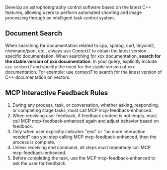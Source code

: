 Develop an astrophotography control software based on the latest C++ features, allowing users to perform automated shooting and image processing through an intelligent task control system.

## Document Search
When searching for documentation related to cpp, spldog, curl, tinyxml2, nlohmann/json, etc., always use Context7 to obtain the latest version-specific documentation. When searching for xxx documentation, **search for the stable version of xxx documentation**. In your query, explicitly include `use context7` and specify the need for the stable version of xxx documentation. For example: use context7 to search for the latest version of C++ documentation on vectors.

## MCP Interactive Feedback Rules

1. During any process, task, or conversation, whether asking, responding, or completing stage tasks, must call MCP mcp-feedback-enhanced.
2. When receiving user feedback, if feedback content is not empty, must call MCP mcp-feedback-enhanced again and adjust behavior based on feedback.
3. Only when user explicitly indicates "end" or "no more interaction needed" can you stop calling MCP mcp-feedback-enhanced, then the process is complete.
4. Unless receiving end command, all steps must repeatedly call MCP mcp-feedback-enhanced.
5. Before completing the task, use the MCP mcp-feedback-enhanced to ask the user for feedback.
